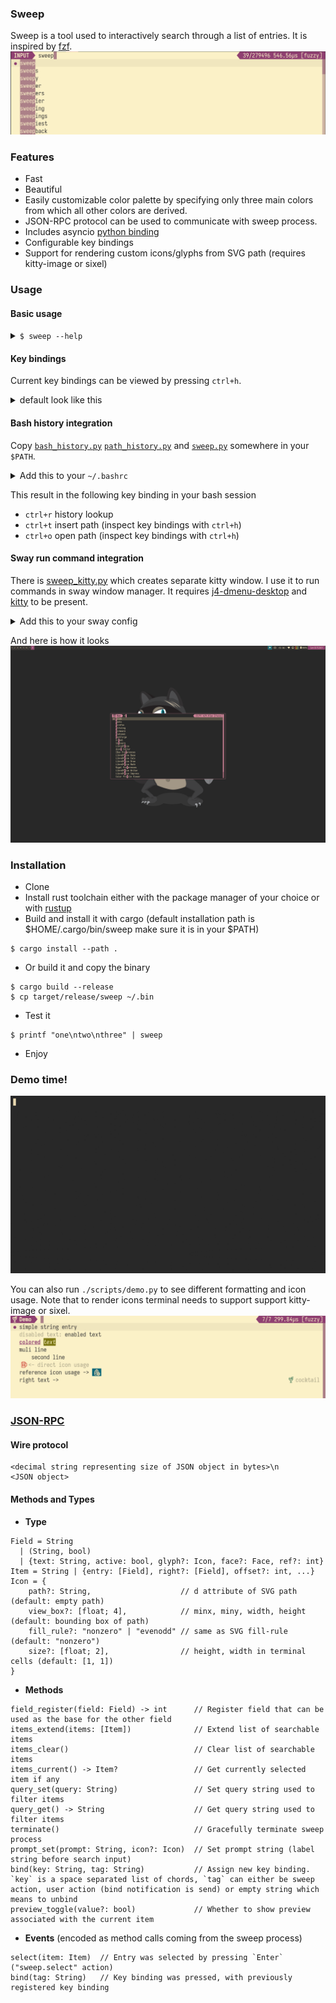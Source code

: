 ### Sweep

Sweep is a tool used to interactively search through a list of entries. It is inspired by [fzf](https://github.com/junegunn/fzf).
![screenshot](resources/sweep.png)

### Features

- Fast
- Beautiful
- Easily customizable color palette by specifying only three main colors from which all other colors are derived.
- JSON-RPC protocol can be used to communicate with sweep process.
- Includes asyncio [python binding](scripts/sweep.py)
- Configurable key bindings
- Support for rendering custom icons/glyphs from SVG path (requires kitty-image or sixel)

### Usage

#### Basic usage

<details>
  <summary><code>$ sweep --help</code></summary>

```
Usage: sweep [--height <height>] [-p <prompt>] [--query <query>] [--theme <theme>] [--nth <nth>] [-d <delimiter>] [--keep-order] [--scorer <scorer>] [--debug] [--rpc] [--tty <tty>] [--no-match <no-match>] [--title <title>] [--altscreen] [--json] [--io-socket <io-socket>] [--version]

Sweep is a command line fuzzy finder

Options:
  --height          number of lines occupied by sweep
  -p, --prompt      prompt string
  --query           start sweep with the given query
  --theme           theme as a list of comma-separated attributes
  --nth             comma-separated list of fields for limiting search scope
  -d, --delimiter   filed delimiter
  --keep-order      keep order (don't use ranking score)
  --scorer          default scorer to rank candidates
  --debug           enable debugging output
  --rpc             use JSON-RPC protocol to communicate
  --tty             path to the TTY
  --no-match        action when there is no match and enter is pressed
  --title           set terminal title
  --altscreen       use alternative screen
  --json            expect candidates in JSON format
  --io-socket       path/descriptor of the unix socket used to communicate
                    instead of stdio/stdin
  --version         show sweep version and quit
  --help            display usage information
```

</details>

#### Key bindings

Current key bindings can be viewed by pressing `ctrl+h`.

<details>
  <summary>default look like this</summary>

| Name                  | Key Bindings      |
| --------------------- | ----------------- |
| sweep.scorer.next     | `ctrl+s`          |
| sweep.select          | `ctrl+j` `ctrl+m` |
| sweep.quit            | `ctrl+c` `esc`    |
| sweep.help            | `ctrl+h`          |
| input.move.forward    | `right`           |
| input.move.backward   | `left`            |
| input.move.end        | `ctrl+e`          |
| input.move.start      | `ctrl+a`          |
| input.move.next_word  | `alt+f`           |
| input.move.prev_word  | `alt+b`           |
| input.delete.backward | `backspace`       |
| input.delete.forward  | `delete`          |
| input.delete.end      | `ctrl+k`          |
| list.item.next        | `ctrl+n` `down`   |
| list.item.prev        | `ctrl+p` `up`     |
| input.page.next       | `pagedown`        |
| input.page.prev       | `pageup`          |

</details>

#### Bash history integration

Copy [`bash_history.py`](scripts/bash_history.py) [`path_history.py`](scripts/path_history.py) and [`sweep.py`](scripts/sweep.py) somewhere in your `$PATH`.

<details>
  <summary>Add this to your <code>~/.bashrc</code></summary>

```bash
__sweep_platform=$(python3 -c 'import sys; print(sys.platform)')

# bash history lookup
__sweep_history__() {
    READLINE_LINE=$(bash_history.py --history-file=$HISTFILE --query "$READLINE_LINE")
    READLINE_MARK=0
    READLINE_POINT=${#READLINE_LINE}
}
bind -x '"\C-r": __sweep_history__'

# complete path
__sweep_path_complete__() {
    eval $(path_history.py select --readline)
}
bind -x '"\C-t": __sweep_path_complete__'

# open
__sweep_open__() {
    path=$(path_history.py select --query "$READLINE_LINE")
    if [ -d "$path" ];  then
        READLINE_LINE="cd $path"
    elif [ -f "$path" ]; then
        if [[ $(file --mime-type "$path" | awk '{ print $2 }') == text/* ]]; then
            READLINE_LINE="${EDITOR:-emacs} $path"
        else
            if [ $__sweep_platform = "linux" ]; then
                READLINE_LINE="xdg-open $path"
            elif [ $__sweep_platform = "darwin" ]; then
                READLINE_LINE="open $path"
            fi
        fi
    fi
    READLINE_MARK=0
    READLINE_POINT=${#READLINE_LINE}
}
bind -x '"\C-f": __sweep_open__'

__sweep_path_add__() {
    if [ ! "$__sweep_path_prev__" = "$(pwd)" ]; then
        __sweep_path_prev__="$(pwd)"
        path_history add
    fi
}
__sweep_path_prev__="$(pwd)"

PROMPT_COMMAND="__sweep_path_add__; $PROMPT_COMMAND"
```

</details>

This result in the following key binding in your bash session

- `ctrl+r` history lookup
- `ctrl+t` insert path (inspect key bindings with `ctrl+h`)
- `ctrl+o` open path (inspect key bindings with `ctrl+h`)

#### Sway run command integration

There is [sweep_kitty.py](scripts/sweep_kitty.py) which creates separate kitty window. I use it to run commands in sway window manager. It requires [j4-dmenu-desktop](https://github.com/enkore/j4-dmenu-desktop) and [kitty](https://github.com/kovidgoyal/kitty) to be present.

<details>
  <summary>Add this to your sway config</summary>

```
set $run_menu j4-dmenu-desktop --display-binary --no-generic --term=kitty --dmenu='sweep-kitty --no-match=input --theme=dark --prompt="Run"' --wrapper "swaymsg -t command exec --"
for_window [app_id="kitty" title="sweep-menu"] {
    floating enable
    sticky enable
    resize set width 700 px height 400 px
}
$mod+d exec $run_menu
```

</details>

And here is how it looks
![sway](resources/sway.png)

### Installation

- Clone
- Install rust toolchain either with the package manager of your choice or with [rustup](https://rustup.rs/)
- Build and install it with cargo (default installation path is $HOME/.cargo/bin/sweep make sure it is in your $PATH)

```
$ cargo install --path .
```

- Or build it and copy the binary

```
$ cargo build --release
$ cp target/release/sweep ~/.bin
```

- Test it

```
$ printf "one\ntwo\nthree" | sweep
```

- Enjoy

### Demo time!

![demo](resources/demo.gif)

You can also run `./scripts/demo.py` to see different formatting and icon usage.
Note that to render icons terminal needs to support support kitty-image or sixel.
![demo icons](resources/demo.png)

### [JSON-RPC](https://www.jsonrpc.org/specification)

#### Wire protocol

```
<decimal string representing size of JSON object in bytes>\n
<JSON object>
```

#### Methods and Types

- **Type**

```
Field = String
  | (String, bool)
  | {text: String, active: bool, glyph?: Icon, face?: Face, ref?: int}
Item = String | {entry: [Field], right?: [Field], offset?: int, ...}
Icon = {
    path?: String,                    // d attribute of SVG path (default: empty path)
    view_box?: [float; 4],            // minx, miny, width, height (default: bounding box of path)
    fill_rule?: "nonzero" | "evenodd" // same as SVG fill-rule (default: "nonzero")
    size?: [float; 2],                // height, width in terminal cells (default: [1, 1])
}
```

- **Methods**

```
field_register(field: Field) -> int      // Register field that can be used as the base for the other field
items_extend(items: [Item])              // Extend list of searchable items
items_clear()                            // Clear list of searchable items
items_current() -> Item?                 // Get currently selected item if any
query_set(query: String)                 // Set query string used to filter items
query_get() -> String                    // Get query string used to filter items
terminate()                              // Gracefully terminate sweep process
prompt_set(prompt: String, icon?: Icon)  // Set prompt string (label string before search input)
bind(key: String, tag: String)           // Assign new key binding. `key` is a space separated list of chords, `tag` can either be sweep action, user action (bind notification is send) or empty string which means to unbind
preview_toggle(value?: bool)             // Whether to show preview associated with the current item
```

- **Events** (encoded as method calls coming from the sweep process)

```
select(item: Item)  // Entry was selected by pressing `Enter` ("sweep.select" action)
bind(tag: String)   // Key binding was pressed, with previously registered key binding
```
